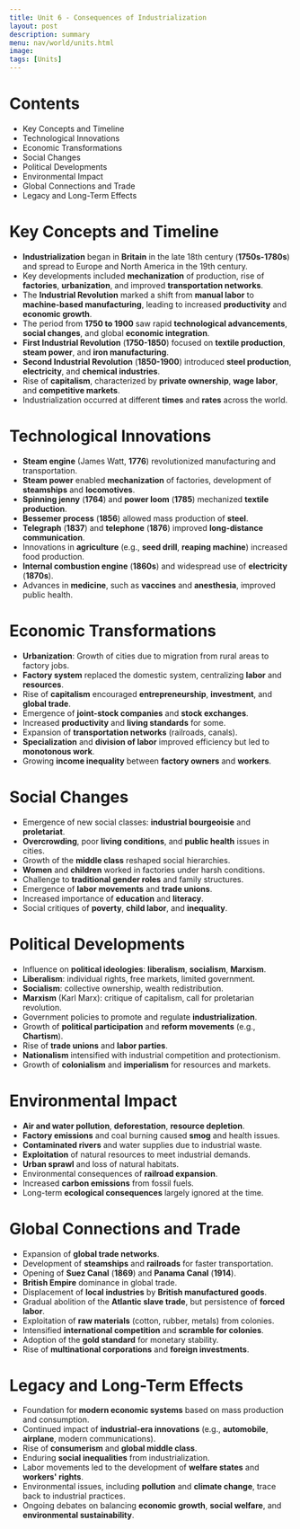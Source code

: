 ```yaml
---
title: Unit 6 - Consequences of Industrialization 
layout: post
description: summary
menu: nav/world/units.html
image: 
tags: [Units]
---
```


# Contents
- Key Concepts and Timeline
- Technological Innovations
- Economic Transformations
- Social Changes
- Political Developments
- Environmental Impact
- Global Connections and Trade
- Legacy and Long-Term Effects

# Key Concepts and Timeline
- **Industrialization** began in **Britain** in the late 18th century (**1750s-1780s**) and spread to Europe and North America in the 19th century.
- Key developments included **mechanization** of production, rise of **factories**, **urbanization**, and improved **transportation networks**.
- The **Industrial Revolution** marked a shift from **manual labor** to **machine-based manufacturing**, leading to increased **productivity** and **economic growth**.
- The period from **1750 to 1900** saw rapid **technological advancements**, **social changes**, and global **economic integration**.
- **First Industrial Revolution** (**1750-1850**) focused on **textile production**, **steam power**, and **iron manufacturing**.
- **Second Industrial Revolution** (**1850-1900**) introduced **steel production**, **electricity**, and **chemical industries**.
- Rise of **capitalism**, characterized by **private ownership**, **wage labor**, and **competitive markets**.
- Industrialization occurred at different **times** and **rates** across the world.

# Technological Innovations
- **Steam engine** (James Watt, **1776**) revolutionized manufacturing and transportation.
- **Steam power** enabled **mechanization** of factories, development of **steamships** and **locomotives**.
- **Spinning jenny** (**1764**) and **power loom** (**1785**) mechanized **textile production**.
- **Bessemer process** (**1856**) allowed mass production of **steel**.
- **Telegraph** (**1837**) and **telephone** (**1876**) improved **long-distance communication**.
- Innovations in **agriculture** (e.g., **seed drill**, **reaping machine**) increased food production.
- **Internal combustion engine** (**1860s**) and widespread use of **electricity** (**1870s**).
- Advances in **medicine**, such as **vaccines** and **anesthesia**, improved public health.

# Economic Transformations
- **Urbanization**: Growth of cities due to migration from rural areas to factory jobs.
- **Factory system** replaced the domestic system, centralizing **labor** and **resources**.
- Rise of **capitalism** encouraged **entrepreneurship**, **investment**, and **global trade**.
- Emergence of **joint-stock companies** and **stock exchanges**.
- Increased **productivity** and **living standards** for some.
- Expansion of **transportation networks** (railroads, canals).
- **Specialization** and **division of labor** improved efficiency but led to **monotonous work**.
- Growing **income inequality** between **factory owners** and **workers**.

# Social Changes
- Emergence of new social classes: **industrial bourgeoisie** and **proletariat**.
- **Overcrowding**, poor **living conditions**, and **public health** issues in cities.
- Growth of the **middle class** reshaped social hierarchies.
- **Women** and **children** worked in factories under harsh conditions.
- Challenge to **traditional gender roles** and family structures.
- Emergence of **labor movements** and **trade unions**.
- Increased importance of **education** and **literacy**.
- Social critiques of **poverty**, **child labor**, and **inequality**.

# Political Developments
- Influence on **political ideologies**: **liberalism**, **socialism**, **Marxism**.
- **Liberalism**: individual rights, free markets, limited government.
- **Socialism**: collective ownership, wealth redistribution.
- **Marxism** (Karl Marx): critique of capitalism, call for proletarian revolution.
- Government policies to promote and regulate **industrialization**.
- Growth of **political participation** and **reform movements** (e.g., **Chartism**).
- Rise of **trade unions** and **labor parties**.
- **Nationalism** intensified with industrial competition and protectionism.
- Growth of **colonialism** and **imperialism** for resources and markets.

# Environmental Impact
- **Air and water pollution**, **deforestation**, **resource depletion**.
- **Factory emissions** and coal burning caused **smog** and health issues.
- **Contaminated rivers** and water supplies due to industrial waste.
- **Exploitation** of natural resources to meet industrial demands.
- **Urban sprawl** and loss of natural habitats.
- Environmental consequences of **railroad expansion**.
- Increased **carbon emissions** from fossil fuels.
- Long-term **ecological consequences** largely ignored at the time.

# Global Connections and Trade
- Expansion of **global trade networks**.
- Development of **steamships** and **railroads** for faster transportation.
- Opening of **Suez Canal** (**1869**) and **Panama Canal** (**1914**).
- **British Empire** dominance in global trade.
- Displacement of **local industries** by **British manufactured goods**.
- Gradual abolition of the **Atlantic slave trade**, but persistence of **forced labor**.
- Exploitation of **raw materials** (cotton, rubber, metals) from colonies.
- Intensified **international competition** and **scramble for colonies**.
- Adoption of the **gold standard** for monetary stability.
- Rise of **multinational corporations** and **foreign investments**.

# Legacy and Long-Term Effects
- Foundation for **modern economic systems** based on mass production and consumption.
- Continued impact of **industrial-era innovations** (e.g., **automobile**, **airplane**, modern communications).
- Rise of **consumerism** and **global middle class**.
- Enduring **social inequalities** from industrialization.
- Labor movements led to the development of **welfare states** and **workers' rights**.
- Environmental issues, including **pollution** and **climate change**, trace back to industrial practices.
- Ongoing debates on balancing **economic growth**, **social welfare**, and **environmental sustainability**.
